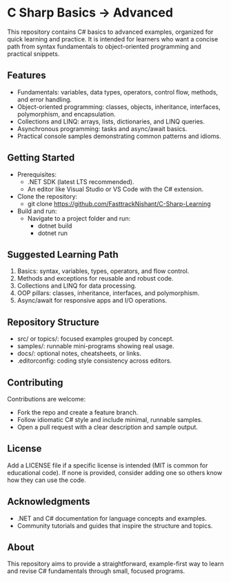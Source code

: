 # C Sharp Basics -> Advanced

This repository contains C# basics to advanced examples, organized for quick learning and practice. It is intended for learners who want a concise path from syntax fundamentals to object-oriented programming and practical snippets.

## Features

- Fundamentals: variables, data types, operators, control flow, methods, and error handling.
- Object-oriented programming: classes, objects, inheritance, interfaces, polymorphism, and encapsulation.
- Collections and LINQ: arrays, lists, dictionaries, and LINQ queries.
- Asynchronous programming: tasks and async/await basics.
- Practical console samples demonstrating common patterns and idioms.

## Getting Started

- Prerequisites:
  - .NET SDK (latest LTS recommended).
  - An editor like Visual Studio or VS Code with the C# extension.
- Clone the repository:
  - git clone https://github.com/FasttrackNishant/C-Sharp-Learning
- Build and run:
  - Navigate to a project folder and run:
    - dotnet build
    - dotnet run

## Suggested Learning Path

1. Basics: syntax, variables, types, operators, and flow control.
2. Methods and exceptions for reusable and robust code.
3. Collections and LINQ for data processing.
4. OOP pillars: classes, inheritance, interfaces, and polymorphism.
5. Async/await for responsive apps and I/O operations.

## Repository Structure

- src/ or topics/: focused examples grouped by concept.
- samples/: runnable mini-programs showing real usage.
- docs/: optional notes, cheatsheets, or links.
- .editorconfig: coding style consistency across editors.

## Contributing

Contributions are welcome:
- Fork the repo and create a feature branch.
- Follow idiomatic C# style and include minimal, runnable samples.
- Open a pull request with a clear description and sample output.

## License

Add a LICENSE file if a specific license is intended (MIT is common for educational code). If none is provided, consider adding one so others know how they can use the code.

## Acknowledgments

- .NET and C# documentation for language concepts and examples.
- Community tutorials and guides that inspire the structure and topics.

## About

This repository aims to provide a straightforward, example-first way to learn and revise C# fundamentals through small, focused programs.
